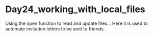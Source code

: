 # Day24_working_with_local_files
Using the open function to read and update files... Here it is used to automate invitation letters to be sent to friends.
